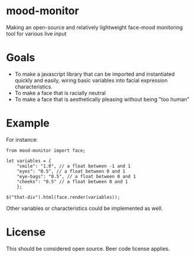 # mood-monitor
Making an open-source and relatively lightweight face-mood monitoring tool for various live input

# Goals
- To make a javascript library that can be imported and instantiated quickly and easily, wiring basic variables into facial expression characteristics.
- To make a face that is racially neutral
- To make a face that is aesthetically pleasing without being "too human"

# Example
For instance:
 
	from mood-monitor import face;

	let variables = { 
		"smile": "1.0", // a float between -1 and 1
		"eyes": "0.5", // a float between 0 and 1
		"eye-bags": "0.5", // a float between 0 and 1
		"cheeks": "0.5" // a float between 0 and 1
		};

	$("that-div").html(face.render(variables));

Other variables or characteristics could be implemented as well.

# License
This should be considered open source. Beer code license applies.

